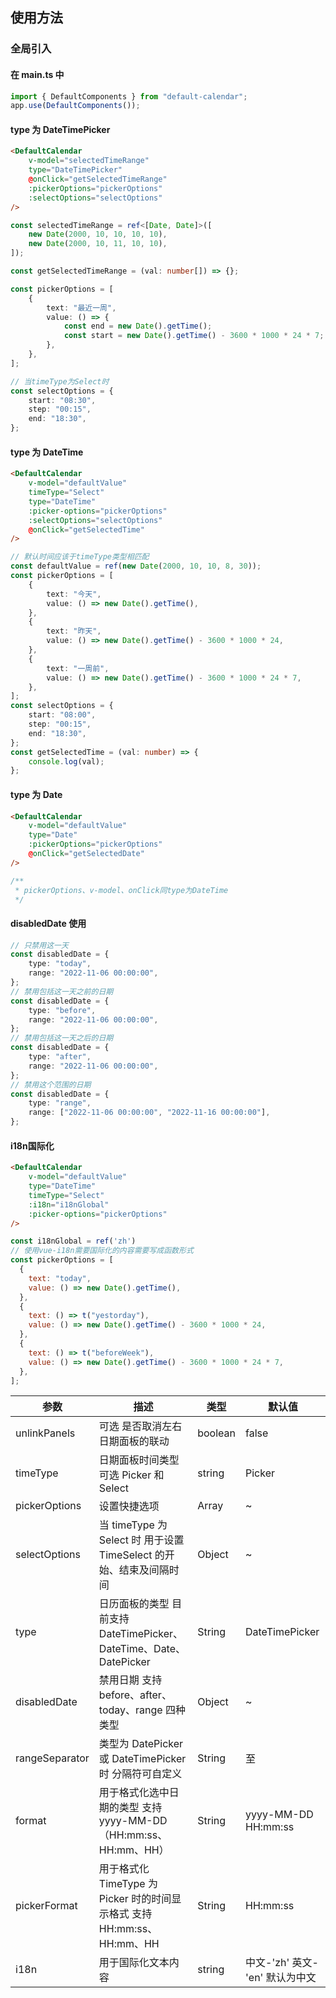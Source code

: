 ## 使用方法

### 全局引入

#### 在 main.ts 中

```typescript
import { DefaultComponents } from "default-calendar";
app.use(DefaultComponents());
```

#### type 为 DateTimePicker

```html
<DefaultCalendar
	v-model="selectedTimeRange"
	type="DateTimePicker"
	@onClick="getSelectedTimeRange"
	:pickerOptions="pickerOptions"
	:selectOptions="selectOptions"
/>
```

```typescript
const selectedTimeRange = ref<[Date, Date]>([
	new Date(2000, 10, 10, 10, 10),
	new Date(2000, 10, 11, 10, 10),
]);

const getSelectedTimeRange = (val: number[]) => {};

const pickerOptions = [
	{
		text: "最近一周",
		value: () => {
			const end = new Date().getTime();
			const start = new Date().getTime() - 3600 * 1000 * 24 * 7;
		},
	},
];

// 当timeType为Select时
const selectOptions = {
	start: "08:30",
	step: "00:15",
	end: "18:30",
};
```

#### type 为 DateTime

```html
<DefaultCalendar
	v-model="defaultValue"
	timeType="Select"
	type="DateTime"
	:picker-options="pickerOptions"
	:selectOptions="selectOptions"
	@onClick="getSelectedTime"
/>
```

```typescript
// 默认时间应该于timeType类型相匹配
const defaultValue = ref(new Date(2000, 10, 10, 8, 30));
const pickerOptions = [
	{
		text: "今天",
		value: () => new Date().getTime(),
	},
	{
		text: "昨天",
		value: () => new Date().getTime() - 3600 * 1000 * 24,
	},
	{
		text: "一周前",
		value: () => new Date().getTime() - 3600 * 1000 * 24 * 7,
	},
];
const selectOptions = {
	start: "08:00",
	step: "00:15",
	end: "18:30",
};
const getSelectedTime = (val: number) => {
	console.log(val);
};
```

#### type 为 Date

```html
<DefaultCalendar
	v-model="defaultValue"
	type="Date"
	:pickerOptions="pickerOptions"
	@onClick="getSelectedDate"
/>
```

```typescript
/**
 * pickerOptions、v-model、onClick同type为DateTime
 */
```

#### disabledDate 使用

```typescript
// 只禁用这一天
const disabledDate = {
	type: "today",
	range: "2022-11-06 00:00:00",
};
// 禁用包括这一天之前的日期
const disabledDate = {
	type: "before",
	range: "2022-11-06 00:00:00",
};
// 禁用包括这一天之后的日期
const disabledDate = {
	type: "after",
	range: "2022-11-06 00:00:00",
};
// 禁用这个范围的日期
const disabledDate = {
	type: "range",
	range: ["2022-11-06 00:00:00", "2022-11-16 00:00:00"],
};
```
#### i18n国际化
```html
<DefaultCalendar
	v-model="defaultValue"
	type="DateTime"
	timeType="Select"
	:i18n="i18nGlobal"
	:picker-options="pickerOptions"
/>
```
```js
const i18nGlobal = ref('zh')
// 使用vue-i18n需要国际化的内容需要写成函数形式
const pickerOptions = [
  {
    text: "today",
    value: () => new Date().getTime(),
  },
  {
    text: () => t("yestorday"),
    value: () => new Date().getTime() - 3600 * 1000 * 24,
  },
  {
    text: () => t("beforeWeek"),
    value: () => new Date().getTime() - 3600 * 1000 * 24 * 7,
  },
];
```

| 参数           | 描述                                                                     | 类型    | 默认值              |
| -------------- | ------------------------------------------------------------------------| ------- | ------------------- |
| unlinkPanels   | 可选 是否取消左右 日期面板的联动                                        		 | boolean | false               |
| timeType       | 日期面板时间类型 可选 Picker 和 Select                                     | string  | Picker              |
| pickerOptions  | 设置快捷选项                                                              | Array   | ~                   |
| selectOptions  | 当 timeType 为 Select 时 用于设置 TimeSelect 的开始、结束及间隔时间          | Object  | ~                   |
| type           | 日历面板的类型 目前支持 DateTimePicker、DateTime、Date、DatePicker          | String  | DateTimePicker      |
| disabledDate   | 禁用日期 支持 before、after、today、range 四种类型                          | Object  | ~                   |
| rangeSeparator | 类型为 DatePicker 或 DateTimePicker 时 分隔符可自定义                      | String  | 至                  |
| format         | 用于格式化选中日期的类型 支持 yyyy-MM-DD（HH:mm:ss、HH:mm、HH）              | String  | yyyy-MM-DD HH:mm:ss |
| pickerFormat   | 用于格式化 TimeType 为 Picker 时的时间显示格式 支持 HH:mm:ss、HH:mm、HH      | String  | HH:mm:ss            |
| i18n           | 用于国际化文本内容                                                        | string | 中文-'zh' 英文-'en' 默认为中文          |
